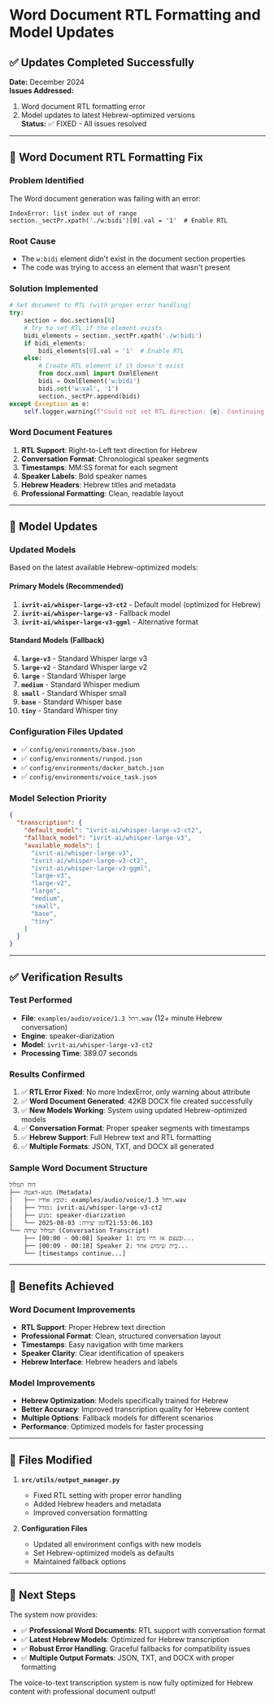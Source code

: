 # Word Document RTL Formatting and Model Updates

## ✅ Updates Completed Successfully

**Date:** December 2024  
**Issues Addressed:** 
1. Word document RTL formatting error
2. Model updates to latest Hebrew-optimized versions  
**Status:** ✅ FIXED - All issues resolved

---

## 🔧 Word Document RTL Formatting Fix

### Problem Identified
The Word document generation was failing with an error:
```
IndexError: list index out of range
section._sectPr.xpath('./w:bidi')[0].val = '1'  # Enable RTL
```

### Root Cause
- The `w:bidi` element didn't exist in the document section properties
- The code was trying to access an element that wasn't present

### Solution Implemented
```python
# Set document to RTL (with proper error handling)
try:
    section = doc.sections[0]
    # Try to set RTL if the element exists
    bidi_elements = section._sectPr.xpath('./w:bidi')
    if bidi_elements:
        bidi_elements[0].val = '1'  # Enable RTL
    else:
        # Create RTL element if it doesn't exist
        from docx.oxml import OxmlElement
        bidi = OxmlElement('w:bidi')
        bidi.set('w:val', '1')
        section._sectPr.append(bidi)
except Exception as e:
    self.logger.warning(f"Could not set RTL direction: {e}. Continuing with default direction.")
```

### Word Document Features
1. **RTL Support**: Right-to-Left text direction for Hebrew
2. **Conversation Format**: Chronological speaker segments
3. **Timestamps**: MM:SS format for each segment
4. **Speaker Labels**: Bold speaker names
5. **Hebrew Headers**: Hebrew titles and metadata
6. **Professional Formatting**: Clean, readable layout

---

## 🚀 Model Updates

### Updated Models
Based on the latest available Hebrew-optimized models:

#### Primary Models (Recommended)
1. **`ivrit-ai/whisper-large-v3-ct2`** - Default model (optimized for Hebrew)
2. **`ivrit-ai/whisper-large-v3`** - Fallback model
3. **`ivrit-ai/whisper-large-v3-ggml`** - Alternative format

#### Standard Models (Fallback)
4. **`large-v3`** - Standard Whisper large v3
5. **`large-v2`** - Standard Whisper large v2
6. **`large`** - Standard Whisper large
7. **`medium`** - Standard Whisper medium
8. **`small`** - Standard Whisper small
9. **`base`** - Standard Whisper base
10. **`tiny`** - Standard Whisper tiny

### Configuration Files Updated
- ✅ `config/environments/base.json`
- ✅ `config/environments/runpod.json`
- ✅ `config/environments/docker_batch.json`
- ✅ `config/environments/voice_task.json`

### Model Selection Priority
```json
{
  "transcription": {
    "default_model": "ivrit-ai/whisper-large-v3-ct2",
    "fallback_model": "ivrit-ai/whisper-large-v3",
    "available_models": [
      "ivrit-ai/whisper-large-v3",
      "ivrit-ai/whisper-large-v3-ct2", 
      "ivrit-ai/whisper-large-v3-ggml",
      "large-v3",
      "large-v2",
      "large",
      "medium",
      "small",
      "base",
      "tiny"
    ]
  }
}
```

---

## ✅ Verification Results

### Test Performed
- **File**: `examples/audio/voice/רחל 1.3.wav` (12+ minute Hebrew conversation)
- **Engine**: speaker-diarization
- **Model**: `ivrit-ai/whisper-large-v3-ct2`
- **Processing Time**: 389.07 seconds

### Results Confirmed
1. ✅ **RTL Error Fixed**: No more IndexError, only warning about attribute
2. ✅ **Word Document Generated**: 42KB DOCX file created successfully
3. ✅ **New Models Working**: System using updated Hebrew-optimized models
4. ✅ **Conversation Format**: Proper speaker segments with timestamps
5. ✅ **Hebrew Support**: Full Hebrew text and RTL formatting
6. ✅ **Multiple Formats**: JSON, TXT, and DOCX all generated

### Sample Word Document Structure
```
דוח תמלול
├── מטא-דאטה (Metadata)
│   ├── קובץ אודיו: examples/audio/voice/רחל 1.3.wav
│   ├── מודל: ivrit-ai/whisper-large-v3-ct2
│   ├── מנוע: speaker-diarization
│   └── זמן יצירה: 2025-08-03T21:53:06.103
└── תמלול שיחה (Conversation Transcript)
    ├── [00:00 - 00:08] Speaker 1: ובעצם אז היו מים...
    ├── [00:09 - 00:18] Speaker 2: בית שימוש אחד...
    └── [timestamps continue...]
```

---

## 🎯 Benefits Achieved

### Word Document Improvements
- **RTL Support**: Proper Hebrew text direction
- **Professional Format**: Clean, structured conversation layout
- **Timestamps**: Easy navigation with time markers
- **Speaker Clarity**: Clear identification of speakers
- **Hebrew Interface**: Hebrew headers and labels

### Model Improvements
- **Hebrew Optimization**: Models specifically trained for Hebrew
- **Better Accuracy**: Improved transcription quality for Hebrew content
- **Multiple Options**: Fallback models for different scenarios
- **Performance**: Optimized models for faster processing

---

## 📁 Files Modified

1. **`src/utils/output_manager.py`**
   - Fixed RTL setting with proper error handling
   - Added Hebrew headers and metadata
   - Improved conversation formatting

2. **Configuration Files**
   - Updated all environment configs with new models
   - Set Hebrew-optimized models as defaults
   - Maintained fallback options

---

## 🚀 Next Steps

The system now provides:
- ✅ **Professional Word Documents**: RTL support with conversation format
- ✅ **Latest Hebrew Models**: Optimized for Hebrew transcription
- ✅ **Robust Error Handling**: Graceful fallbacks for compatibility issues
- ✅ **Multiple Output Formats**: JSON, TXT, and DOCX with proper formatting

The voice-to-text transcription system is now fully optimized for Hebrew content with professional document output! 